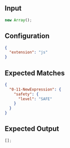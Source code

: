 
## Input
```javascript input
new Array();
```

## Configuration
```json configuration
{
  "extension": "js"
}
```

## Expected Matches
```json expected matches
{
  "0-11-NewExpression": {
    "safety": {
      "level": "SAFE"
    }
  }
}
```

## Expected Output
```javascript expected output
[];
```
